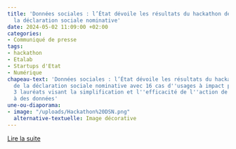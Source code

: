 ```yaml
---
title: 'Données sociales : l’État dévoile les résultats du hackathon des données de
  la déclaration sociale nominative'
date: 2024-05-02 11:09:00 +02:00
categories:
- Communiqué de presse
tags:
- hackathon
- Etalab
- Startups d'Etat
- Numérique
chapeau-text: 'Données sociales : l’État dévoile les résultats du hackathon des données
  de la déclaration sociale nominative avec 16 cas d''usages à impact présentés dont
  3 lauréats visant la simplification et l''efficacité de l''action de l’État grâce
  à des données'
une-ou-diaporama:
- image: "/uploads/Hackathon%20DSN.png"
  alternative-textuelle: Image décorative
---
```


<div class="lien-important"><p><a href="https://www.numerique.gouv.fr/espace-presse/donnees-sociales-letat-devoile-les-resultats-du-hackathon-des-donnees-de-la-declaration-sociale-nominative-avec-x-cas-dusages-a-impact-visant-la-simplification-et-lefficacite-de-laction-de-letat-grace-a-lexploitation-des-donnees/">Lire la suite</a></p></div>